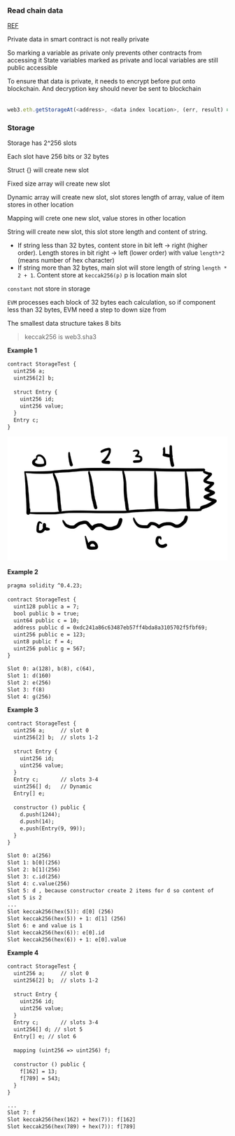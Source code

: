 ### Read chain data
[REF](https://viblo.asia/p/storage-trong-ethereum-smart-contract-OeVKByMr5kW)

Private data in smart contract is not really private 

So marking a variable as private only prevents other contracts from accessing it
State variables marked as private and local variables are still public accessible

To ensure that data is private, it needs to encrypt before put onto blockchain. And decryption key should never be sent to blockchain

```javascript

web3.eth.getStorageAt(<address>, <data index location>, (err, result) => console.log(web3.toAscii(result)));
```

### Storage
Storage has 2^256 slots

Each slot have 256 bits or 32 bytes

Struct {} will create new slot 

Fixed size array will create new slot

Dynamic array will create new slot, slot stores length of array, value of item stores in other location

Mapping will crete one new slot, value stores in other location

String will create new slot, this slot store length and content of string.
- If string less than 32 bytes, content store in bit left -> right (higher order). Length stores in bit right -> left (lower order) with value `length*2` (means number of hex character)
- If string more than 32 bytes, main slot will store length of string `length * 2 + 1`. Content store at `keccak256(p)` p is location main slot

`constant` not store in storage

`EVM` processes each block of 32 bytes each calculation, so if component less than 32 bytes, EVM need a step to down size from 

The smallest data structure takes 8 bits

> keccak256 is web3.sha3

**Example 1**
```solidity
contract StorageTest {
  uint256 a;
  uint256[2] b;

  struct Entry {
    uint256 id;
    uint256 value;
  }
  Entry c;
}
```
![img.png](img.png)

**Example 2**
```solidity
pragma solidity ^0.4.23;

contract StorageTest {
  uint128 public a = 7;
  bool public b = true;
  uint64 public c = 10;
  address public d = 0xdc241a86c63487eb57ff4bda8a3105702f5fbf69;
  uint256 public e = 123;
  uint8 public f = 4;
  uint256 public g = 567;
}

```
```text
Slot 0: a(128), b(8), c(64), 
Slot 1: d(160)
Slot 2: e(256)
Slot 3: f(8)
Slot 4: g(256)
```

**Example 3**
```solidity
contract StorageTest {
  uint256 a;     // slot 0
  uint256[2] b;  // slots 1-2

  struct Entry {
    uint256 id;
    uint256 value;
  }
  Entry c;       // slots 3-4
  uint256[] d;   // Dynamic 
  Entry[] e;

  constructor () public {
    d.push(1244);
    d.push(14);
    e.push(Entry(9, 99));
  }
}

```
```text
Slot 0: a(256)
Slot 1: b[0](256)
Slot 2: b[1](256)
Slot 3: c.id(256)
Slot 4: c.value(256)
Slot 5: d , because constructor create 2 items for d so content of slot 5 is 2
...
Slot keccak256(hex(5)): d[0] (256)
Slot keccak256(hex(5)) + 1: d[1] (256)
Slot 6: e and value is 1
Slot keccak256(hex(6)): e[0].id
Slot keccak256(hex(6)) + 1: e[0].value
```

**Example 4**

```solidity
contract StorageTest {
  uint256 a;     // slot 0
  uint256[2] b;  // slots 1-2

  struct Entry {
    uint256 id;
    uint256 value;
  }
  Entry c;       // slots 3-4
  uint256[] d; // slot 5
  Entry[] e; // slot 6

  mapping (uint256 => uint256) f;

  constructor () public {
    f[162] = 13;
    f[789] = 543;
  }
}

```


```text
... 
Slot 7: f 
Slot keccak256(hex(162) + hex(7)): f[162]
Slot keccak256(hex(789) + hex(7)): f[789]
```